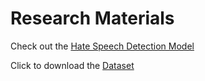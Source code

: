 # Research Materials

Check out the [Hate Speech Detection Model](https://thecleverprogrammer.com/2020/08/19/hate-speech-detection-model/)

Click to download the [Dataset](https://github.com/amankharwal/Website-data/blob/master/hate%20speech.rar)